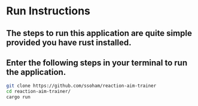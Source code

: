 # Run Instructions
## The steps to run this application are quite simple provided you have rust installed.

## Enter the following steps in your terminal to run the application. 
```bash 
git clone https://github.com/ssoham/reaction-aim-trainer
cd reaction-aim-trainer/
cargo run
```